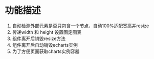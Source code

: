 # 功能描述
1. 自动检测外部元素是否只包含一个节点，自动100%适配宽高并resize
2. 传递width 和 height 设置固定图表
3. 组件离开后销毁resize方法
4. 组件离开后自动销毁echarts实例
5. 为了方便页面获取charts实例容器